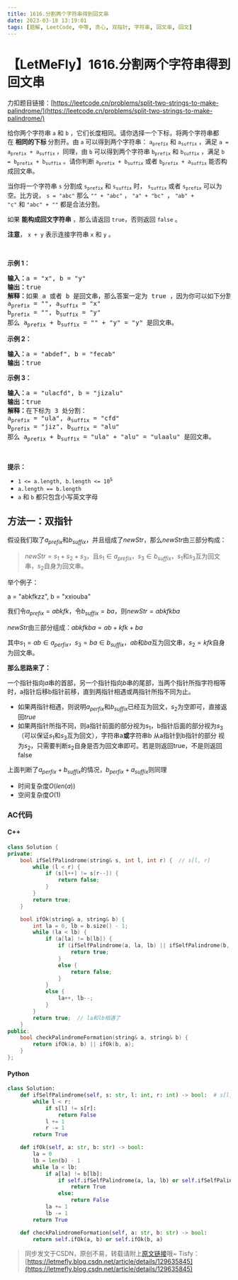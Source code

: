 ```yaml
---
title: 1616.分割两个字符串得到回文串
date: 2023-03-18 13:19:01
tags: [题解, LeetCode, 中等, 贪心, 双指针, 字符串, 回文串, 回文]
---
```


# 【LetMeFly】1616.分割两个字符串得到回文串

力扣题目链接：[https://leetcode.cn/problems/split-two-strings-to-make-palindrome/](https://leetcode.cn/problems/split-two-strings-to-make-palindrome/)

<p>给你两个字符串&nbsp;<code>a</code> 和&nbsp;<code>b</code>&nbsp;，它们长度相同。请你选择一个下标，将两个字符串都在&nbsp;<strong>相同的下标 </strong>分割开。由&nbsp;<code>a</code>&nbsp;可以得到两个字符串：&nbsp;<code>a<sub>prefix</sub></code>&nbsp;和&nbsp;<code>a<sub>suffix</sub></code>&nbsp;，满足&nbsp;<code>a = a<sub>prefix</sub> + a<sub>suffix</sub></code><sub>&nbsp;</sub>，同理，由&nbsp;<code>b</code> 可以得到两个字符串&nbsp;<code>b<sub>prefix</sub></code> 和&nbsp;<code>b<sub>suffix</sub></code>&nbsp;，满足&nbsp;<code>b = b<sub>prefix</sub> + b<sub>suffix</sub></code>&nbsp;。请你判断&nbsp;<code>a<sub>prefix</sub> + b<sub>suffix</sub></code> 或者&nbsp;<code>b<sub>prefix</sub> + a<sub>suffix</sub></code>&nbsp;能否构成回文串。</p>

<p>当你将一个字符串&nbsp;<code>s</code>&nbsp;分割成&nbsp;<code>s<sub>prefix</sub></code> 和&nbsp;<code>s<sub>suffix</sub></code>&nbsp;时，&nbsp;<code>s<sub>suffix</sub></code> 或者&nbsp;<code>s<sub>prefix</sub></code> 可以为空。比方说，&nbsp;<code>s = "abc"</code>&nbsp;那么&nbsp;<code>"" + "abc"</code>&nbsp;，&nbsp;<code>"a" + "bc"&nbsp;</code>，&nbsp;<code>"ab" + "c"</code>&nbsp;和&nbsp;<code>"abc" + ""</code>&nbsp;都是合法分割。</p>

<p>如果 <strong>能构成回文字符串</strong> ，那么请返回&nbsp;<code>true</code>，否则返回<em>&nbsp;</em><code>false</code>&nbsp;。</p>

<p><strong>注意</strong>，&nbsp;<code>x + y</code>&nbsp;表示连接字符串&nbsp;<code>x</code> 和&nbsp;<code>y</code>&nbsp;。</p>

<p>&nbsp;</p>

<p><strong>示例 1：</strong></p>

<pre>
<b>输入：</b>a = "x", b = "y"
<b>输出：</b>true
<b>解释：</b>如果 a 或者 b 是回文串，那么答案一定为 true ，因为你可以如下分割：
a<sub>prefix</sub> = "", a<sub>suffix</sub> = "x"
b<sub>prefix</sub> = "", b<sub>suffix</sub> = "y"
那么 a<sub>prefix</sub> + b<sub>suffix</sub> = "" + "y" = "y" 是回文串。
</pre>

<p><strong>示例 2：</strong></p>

<pre>
<strong>输入：</strong>a = "abdef", b = "fecab"
<strong>输出：</strong>true
</pre>

<p><strong>示例 3：</strong></p>

<pre>
<b>输入：</b>a = "ulacfd", b = "jizalu"
<b>输出：</b>true
<b>解释：</b>在下标为 3 处分割：
a<sub>prefix</sub> = "ula", a<sub>suffix</sub> = "cfd"
b<sub>prefix</sub> = "jiz", b<sub>suffix</sub> = "alu"
那么 a<sub>prefix</sub> + b<sub>suffix</sub> = "ula" + "alu" = "ulaalu" 是回文串。</pre>

<p>&nbsp;</p>

<p><strong>提示：</strong></p>

<ul>
	<li><code>1 &lt;= a.length, b.length &lt;= 10<sup>5</sup></code></li>
	<li><code>a.length == b.length</code></li>
	<li><code>a</code> 和&nbsp;<code>b</code>&nbsp;都只包含小写英文字母</li>
</ul>


    
## 方法一：双指针

假设我们取了$a_{prefix}$和$b_{suffix}$，并且组成了$newStr$，那么$newStr$由三部分构成：

> $newStr = s_1 + s_2 + s_3$，且$s_1\in a_{prefix}$，$s_3 \in b_{suffix}$，$s_1$和$s_3$互为回文串，$s_2$自身为回文串。

举个例子：

a = "abkfkzz", b = "xxiouba"

我们令$a_{prefix} = abkfk$，令$b_{suffix} = ba$，则$newStr = abkfkba$

$newStr$由三部分组成：$abkfkba = ab + kfk + ba$

其中$s_1 = ab \in a_{perfix}$，$s_3 = ba \in b_{suffix}$，$ab$和$ba$互为回文串，$s_2 = kfk$自身为回文串。

**那么思路来了：**

一个指针指向$a$串的首部，另一个指针指向$b$串的尾部，当两个指针所指字符相等时，a指针后移b指针前移，直到两指针相遇或两指针所指不同为止。

+ 如果两指针相遇，则说明$a_{perfix}$和$b_{suffix}$已经互为回文，$s_2$为空即可，直接返回$true$
+ 如果两指针所指不同，则a指针前面的部分视为$s_1$，b指针后面的部分视为$s_3$（可以保证$s_1$和$s_3$互为回文），字符串a**或**字符串b 从a指针到b指针的部分 视为$s_2$，只需要判断$s_2$自身是否为回文串即可。若是则返回true，不是则返回false

上面判断了$a_{perfix} + b_{suffix}$的情况，$b_{perfix} + a_{suffix}$则同理

+ 时间复杂度$O(len(a))$
+ 空间复杂度$O(1)$

### AC代码

#### C++

```cpp
class Solution {
private:
    bool ifSelfPalindrome(string& s, int l, int r) {  // s[l, r]
        while (l < r) {
            if (s[l++] != s[r--]) {
                return false;
            }
        }
        return true;
    }

    bool ifOk(string& a, string& b) {
        int la = 0, lb = b.size() - 1;
        while (la < lb) {
            if (a[la] != b[lb]) {
                if (ifSelfPalindrome(a, la, lb) || ifSelfPalindrome(b, la, lb)) {
                    return true;
                }
                else {
                    return false;
                }
            }
            else {
                la++, lb--;
            }
        }
        return true;  // la和lb相遇了
    }
public:
    bool checkPalindromeFormation(string& a, string& b) {
        return ifOk(a, b) || ifOk(b, a);
    }
};
```

#### Python

```python
class Solution:
    def ifSelfPalindrome(self, s: str, l: int, r: int) -> bool:  # s[l, r]
        while l < r:
            if s[l] != s[r]:
                return False
            l += 1
            r -= 1
        return True

    def ifOk(self, a: str, b: str) -> bool:
        la = 0
        lb = len(b) - 1
        while la < lb:
            if a[la] != b[lb]:
                if self.ifSelfPalindrome(a, la, lb) or self.ifSelfPalindrome(b, la, lb):
                    return True
                else:
                    return False
            la += 1
            lb -= 1
        return True

    def checkPalindromeFormation(self, a: str, b: str) -> bool:
        return self.ifOk(a, b) or self.ifOk(b, a)
```

> 同步发文于CSDN，原创不易，转载请附上[原文链接](https://blog.tisfy.eu.org/2023/03/18/LeetCode%201616.%E5%88%86%E5%89%B2%E4%B8%A4%E4%B8%AA%E5%AD%97%E7%AC%A6%E4%B8%B2%E5%BE%97%E5%88%B0%E5%9B%9E%E6%96%87%E4%B8%B2/)哦~
> Tisfy：[https://letmefly.blog.csdn.net/article/details/129635845](https://letmefly.blog.csdn.net/article/details/129635845)
